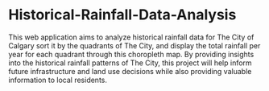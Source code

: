 # Historical-Rainfall-Data-Analysis

This web application aims to analyze historical rainfall data for The City of Calgary sort it by the quadrants of The City, and display the total rainfall per year for each quadrant through this choropleth map. By providing insights into the historical rainfall patterns of The City, this project will help inform future infrastructure and land use decisions while also providing valuable information to local residents.
